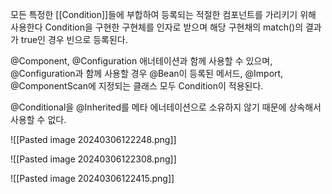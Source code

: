모든 특정한 [[Condition]]들에 부합하여 등록되는 적절한 컴포넌트를 가리키기 위해 사용한다
Condition을 구현한 구현체를 인자로 받으며 해당 구현채의 match()의 결과가 true인 경우 빈으로 등록된다.

@Component, @Configuration 애너테이션과 함께 사용할 수 있으며,
@Configuration과 함께 사용할 경우 @Bean이 등록된 메서드, @Import, @ComponentScan에 지정되는 클래스 모두 Condition이 적용된다.

@Conditional을 @Inherited를 메타 에너테이션으로 소유하지 않기 때문에 상속해서 사용할 수 없다.

![[Pasted image 20240306122248.png]]

![[Pasted image 20240306122308.png]]




![[Pasted image 20240306122415.png]]